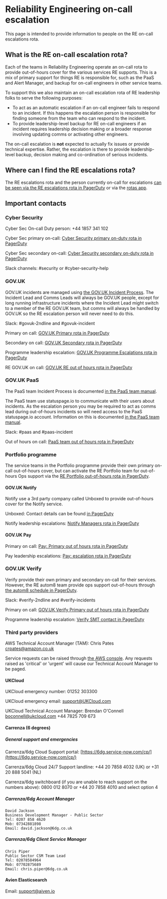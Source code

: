 # Reliability Engineering on-call escalation

This page is intended to provide information to people on the RE on-call
escalations rota.

## What is the RE on-call escalation rota?

Each of the teams in Reliability Engineering operate an on-call rota to provide
out-of-hours cover for the various services RE supports. This is a mix of
primary support for things RE is responsible for, such as the PaaS and Alert
Manager, and backup for on-call engineers in other service teams.

To support this we also maintain an on-call escalation rota of RE leadership
folks to serve the following purposes:

* To act as an automatic escalation if an on-call engineer fails to respond to
an incident. If this happens the escalation person is responsible for finding
someone from the team who can respond to the incident.
* To provide leadership-level backup for RE on-call engineers if an incident
requires leadership decision making or a broader response involving updating
comms or activating other engineers.

The on-call escalation is __not__ expected to actually fix issues or provide
technical expertise. Rather, the escalation is there to provide leadership-level
backup, decision making and co-ordination of serious incidents.

## Where can I find the RE escalations rota?

The RE escalations rota and the person currently on-call for escalations [can be
seen via the RE escalations rota in
PagerDuty](https://governmentdigitalservice.pagerduty.com/schedules#P02OIA8) or
via the [rotas
app](https://rotas.cloudapps.digital/calendars/pagerduty:a9242f17-f029-418d-8449-d6ea6d9aaf6e).

## Important contacts

### Cyber Security

Cyber Sec On-call Duty person: +44 1857 341 102

Cyber Sec primary on-call: [Cyber Security primary on-duty rota in
PagerDuty](https://governmentdigitalservice.pagerduty.com/schedules#P6ZV900)

Cyber Sec secondary on-call: [Cyber Security secondary on-duty rota in
PagerDuty](https://governmentdigitalservice.pagerduty.com/schedules#P2PT1KS)

Slack channels: #security or #cyber-security-help

### GOV.UK

GOV.UK incidents are managed using [the GOV.UK Incident
Process](https://docs.publishing.service.gov.uk/manual/incident-management-guidance.html).
The Incident Lead and Comms Leads will always be GOV.UK people, except for long
running infrastructure incidents where the Incident Lead might switch to a
member of the RE GOV.UK team, but comms will always be handled by GOV.UK so the
RE escalation person will never need to do this.

Slack: #govuk-2ndline and #govuk-incident

Primary on call: [GOV.UK Primary rota in PagerDuty](https://governmentdigitalservice.pagerduty.com/schedules/P479TSJ)

Secondary on call: [GOV.UK Secondary rota in PagerDuty](https://governmentdigitalservice.pagerduty.com/schedules/P752O37)

Programme leadership escalation: [GOV.UK Programme Escalations rota in PagerDuty](https://governmentdigitalservice.pagerduty.com/schedules/PCK3XB2)

RE GOV.UK on call: [GOV.UK RE out of hours rota in
PagerDuty](https://governmentdigitalservice.pagerduty.com/schedules#P24F5Q2)

### GOV.UK PaaS

The PaaS team Incident Process is documented [in the PaaS team
manual](https://team-manual.cloud.service.gov.uk/incident_management/incident_process).

The PaaS team use statuspage.io to communicate with their users about incidents.
As the escalation person you may be required to act as comms lead during
out-of-hours incidents so will need access to the PaaS statuspage.io account.
Information on this is documented [in the PaaS team
manual](https://team-manual.cloud.service.gov.uk/team/statuspage).

Slack: #paas and #paas-incident

Out of hours on call: [PaaS team out of hours rota in PagerDuty](https://governmentdigitalservice.pagerduty.com/schedules#PUOJ449)

### Portfolio programme

The service teams in the Portfolio programme provide their own primary on-call
out-of-hours cover, but can activate the RE Portfolio team for out-of-hours Ops
support via the [RE Portfolio out-of-hours rota in
PagerDuty](https://governmentdigitalservice.pagerduty.com/schedules#P3OL0L1).

#### GOV.UK Notify

Notify use a 3rd party company called Unboxed to provide out-of-hours cover for
the Notify service.

Unboxed: Contact details can be found [in
PagerDuty](https://governmentdigitalservice.pagerduty.com/users/PRY1MIA)

Notify leadership escalations: [Notify Managers rota in
PagerDuty](https://governmentdigitalservice.pagerduty.com/schedules#PLMSKGI)

#### GOV.UK Pay

Primary on call: [Pay: Primary out of hours rota in
PagerDuty](https://governmentdigitalservice.pagerduty.com/schedules#PZ30QWZ)

Pay leadership escalations: [Pay: escalation rota in
PagerDuty](https://governmentdigitalservice.pagerduty.com/schedules#P8NNTF8)

### GOV.UK Verify

Verify provide their own primary and secondary on-call for their services.
However, the RE autom8 team provide ops support out-of-hours through [the autom8
schedule in
PagerDuty](https://governmentdigitalservice.pagerduty.com/schedules#P7EUK0J).

Slack: #verify-2ndline and #verify-incidents

Primary on call: [GOV.UK Verify Primary out of hours rota in
PagerDuty](https://governmentdigitalservice.pagerduty.com/schedules#PG8WL6J)

Programme leadership escalation: [Verify SMT contact in
PagerDuty](https://governmentdigitalservice.pagerduty.com/users/PAEQAD2)

### Third party providers

AWS Technical Account Manager (TAM): Chris Pates crpates@amazon.co.uk 

Service requests can be raised through [the AWS
console](https://console.aws.amazon.com). Any requests raised as 'critical' or
'urgent' will cause our Technical Account Manager to be paged.

#### UKCloud

UKCloud emergency number: 01252 303300

UKCloud emergency email: support@UKCloud.com

UKCloud Technical Account Manager: Brendan O'Connell boconnell@ukcloud.com +44 7825 709 673

#### Carrenza (6 degrees)

##### General support and emergencies

Carrenza/6dg Cloud Support portal: [https://6dg.service-now.com/cp/](https://6dg.service-now.com/cp/)

Carrenza/6dg Cloud 24/7 Support landline: +44 20 7858 4032 (UK) or +31 20 888 5041 (NL)

Carrenza/6dg switchboard (if you are unable to reach support on the numbers
above): 0800 012 8070 or +44 20 7858 4010 and select option 4

##### Carrenza/6dg Account Manager

    David Jackson
    Business Development Manager ‑ Public Sector
    Tel: 0207 858 4620
    Mob: 07342881898
    Email: david.jackson@6dg.co.uk

##### Carrenza/6dg Client Service Manager

    Chris Piper
    Public Sector CSM Team Lead
    Tel: 02078584964
    Mob: 07702875689
    Email: chris.piper@6dg.co.uk

#### Avien Elasticsearch

Email: support@aiven.io

